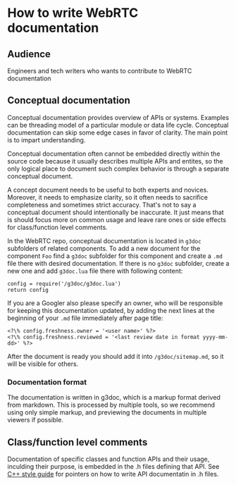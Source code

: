 # How to write WebRTC documentation

<?% config.freshness.owner = 'titovartem' %?>
<?% config.freshness.reviewed = '2021-03-01' %?>

## Audience

Engineers and tech writers who wants to contribute to WebRTC documentation

## Conceptual documentation

Conceptual documentation provides overview of APIs or systems. Examples can
be threading model of a particular module or data life cycle. Conceptual
documentation can skip some edge cases in favor of clarity. The main point
is to impart understanding.

Conceptual documentation often cannot be embedded directly within the source
code because it usually describes multiple APIs and entites, so the only
logical place to document such complex behavior is through a separate
conceptual document.

A concept document needs to be useful to both experts and novices. Moreover,
it needs to emphasize clarity, so it often needs to sacrifice completeness
and sometimes strict accuracy. That's not to say a conceptual document should
intentionally be inaccurate. It just means that is should focus more on common
usage and leave rare ones or side effects for class/function level comments.

In the WebRTC repo, conceptual documentation is located in `g3doc` subfolders
of related components. To add a new document for the component `Foo` find a
`g3doc` subfolder for this component and create a `.md` file there with
desired documentation. If there is no `g3doc` subfolder, create a new one
and add `g3doc.lua` file there with following content:

```
config = require('/g3doc/g3doc.lua')
return config
```

If you are a Googler also please specify an owner, who will be responsible for
keeping this documentation updated, by adding the next lines at the beginning
of your `.md` file immediately after page title:

```
<?\% config.freshness.owner = '<user name>' %?>
<?\% config.freshness.reviewed = '<last review date in format yyyy-mm-dd>' %?>
```

After the document is ready you should add it into `/g3doc/sitemap.md`, so it
will be visible for others.

### Documentation format

The documentation is written in g3doc, which is a markup format derived from
markdown. This is processed by multiple tools, so we recommend using only simple
markup, and previewing the documents in multiple viewers if possible.

## Class/function level comments

Documentation of specific classes and function APIs and their usage, inculding 
their purpose, is embedded in the .h files defining that API. See
[C++ style guide](https://chromium.googlesource.com/chromium/src/+/master/styleguide/c++/c++.md)
for pointers on how to write API documentatin in .h files.

